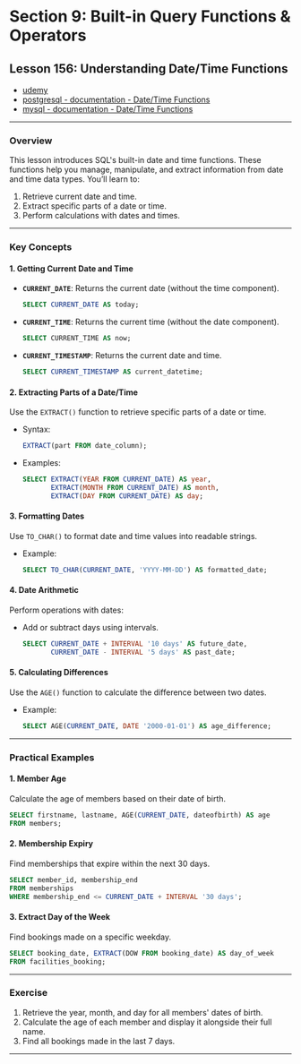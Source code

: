 # Section 9: Built-in Query Functions & Operators

## **Lesson 156: Understanding Date/Time Functions**

- [udemy](https://www.udemy.com/course/sql-the-complete-developers-guide-mysql-postgresql/learn/lecture/29327498#overview)
- [postgresql - documentation - Date/Time Functions](https://www.postgresql.org/docs/current/functions-datetime.html)
- [mysql - documentation - Date/Time Functions](https://dev.mysql.com/doc/refman/8.0/en/date-and-time-functions.html)

---

### **Overview**

This lesson introduces SQL's built-in date and time functions. These functions help you manage, manipulate, and extract information from date and time data types. You’ll learn to:

1. Retrieve current date and time.
2. Extract specific parts of a date or time.
3. Perform calculations with dates and times.

---

### **Key Concepts**

#### 1. **Getting Current Date and Time**

- **`CURRENT_DATE`**: Returns the current date (without the time component).
  ```sql
  SELECT CURRENT_DATE AS today;
  ```
- **`CURRENT_TIME`**: Returns the current time (without the date component).
  ```sql
  SELECT CURRENT_TIME AS now;
  ```
- **`CURRENT_TIMESTAMP`**: Returns the current date and time.
  ```sql
  SELECT CURRENT_TIMESTAMP AS current_datetime;
  ```

#### 2. **Extracting Parts of a Date/Time**

Use the `EXTRACT()` function to retrieve specific parts of a date or time.

- Syntax:
  ```sql
  EXTRACT(part FROM date_column);
  ```
- Examples:
  ```sql
  SELECT EXTRACT(YEAR FROM CURRENT_DATE) AS year,
         EXTRACT(MONTH FROM CURRENT_DATE) AS month,
         EXTRACT(DAY FROM CURRENT_DATE) AS day;
  ```

#### 3. **Formatting Dates**

Use `TO_CHAR()` to format date and time values into readable strings.

- Example:
  ```sql
  SELECT TO_CHAR(CURRENT_DATE, 'YYYY-MM-DD') AS formatted_date;
  ```

#### 4. **Date Arithmetic**

Perform operations with dates:

- Add or subtract days using intervals.
  ```sql
  SELECT CURRENT_DATE + INTERVAL '10 days' AS future_date,
         CURRENT_DATE - INTERVAL '5 days' AS past_date;
  ```

#### 5. **Calculating Differences**

Use the `AGE()` function to calculate the difference between two dates.

- Example:
  ```sql
  SELECT AGE(CURRENT_DATE, DATE '2000-01-01') AS age_difference;
  ```

---

### **Practical Examples**

#### **1. Member Age**

Calculate the age of members based on their date of birth.

```sql
SELECT firstname, lastname, AGE(CURRENT_DATE, dateofbirth) AS age
FROM members;
```

#### **2. Membership Expiry**

Find memberships that expire within the next 30 days.

```sql
SELECT member_id, membership_end
FROM memberships
WHERE membership_end <= CURRENT_DATE + INTERVAL '30 days';
```

#### **3. Extract Day of the Week**

Find bookings made on a specific weekday.

```sql
SELECT booking_date, EXTRACT(DOW FROM booking_date) AS day_of_week
FROM facilities_booking;
```

---

### **Exercise**

1. Retrieve the year, month, and day for all members' dates of birth.
2. Calculate the age of each member and display it alongside their full name.
3. Find all bookings made in the last 7 days.

---
